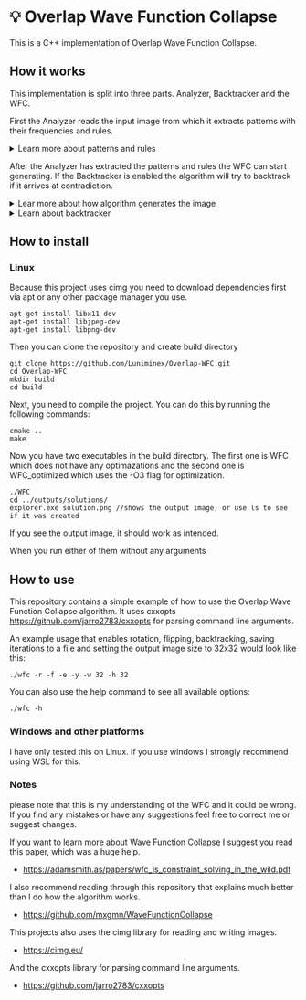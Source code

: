 # :bulb: Overlap Wave Function Collapse

This is a C++ implementation of Overlap Wave Function Collapse.

## How it works

This implementation is split into three parts. Analyzer, Backtracker and the WFC.

First the Analyzer reads the input image from which it extracts patterns with their frequencies and rules.

<details>
<summary> Learn more about patterns and rules </summary>
<h3>Patterns</h3>
are the sub-images of the input image. They are extracted by sliding a window of size `pattern_size` over
the input image and storing the sub-image in a list if it is not already present. This is done by converting the
patterns pixels to a string and storing it in a hashmap as key. This could be done more efficiently by using a hash
function that takes the image as input and returns a hash.

For each unique pattern is also saved the total number of times it appears in the input image.
This is then used to calculate the probability of each pattern occurring in the output image in order to generate output 
images that are more similar to the input image.

<h3>Rules</h3>
determine which patterns can be placed next to each other at a certain offset.
Lets imagine that we have two patterns where 1 represents white and 0 black:

```
p1:    p2:
1 1 1 | 1 1 1
1 0 1 | 1 0 1
1 0 1 | 1 0 0
```

Now if we were to check if they can be placed next to each other at offset (1, 0) we would compare these two crops:

crops:
```
p1     p2:
1 1 1 | 1 1 1
1 0 1 | 1 0 1
```

As you can see they are the same so they can be placed next to each other at offset (1, 0).

But if we were to check if they can be placed next to each other at offset (1, 0) we would compare these two crops
and notice that they are not the same and thus they cannot be placed next to each other at offset (1, 0).

crops:
```
p1:  p2:
1 1 | 1 1
0 1 | 0 1
0 1 | 0 0
```
</details>

After the Analyzer has extracted the patterns and rules the WFC can start generating. If the Backtracker is enabled the
algorithm will try to backtrack if it arrives at contradiction.

<details>
<summary>Lear more about how algorithm generates the image</summary>


- Before the WFC starts generating the output image, it first creates a grid that represents the current state of the
image. Each cell in the grid is a set of patterns that can be placed at that position. They are in
what's called a superposition.


- The first step in the Wave Function Collapse algorithm is known as Observation. During this
step, the algorithm finds the cell with the lowest entropy and collapses it. This means that it calculates
the shannon entropy for each not collapsed cell and collapses the one with the lowest entropy.


- The second step is called propagation. During this step, the algorithm propagates the information about
the collapsed cell to its neighbors. This is done by removing the patterns that are not compatible
with the collapsed cell. As a result, the neighbors will have some patterns removed, and they will propagate
this information to their neighbors. This step is also sometimes called as wave because of its ripple effect, where
changes propagate outwards from the point of origin. The propagation step is repeated until no more patterns
can be removed.


- Then the algorithm goes into observation again and continues this cycle. It's also possible that the algorithm
will arrive at contradiction. This happens when any cell in a grid will have no possible patterns left it can 
collapse into. When this happens contradiction is found and the algorithm will either backtrack or stop.
</details>

<details>
<summary>Learn about backtracker</summary>

In simple terms, the backtracker is a way to go to previous state of the algorithm whenever it finds a contradiction
and to try a different solution.

In each step when the algorithm collapses a cell, it will also save the state into backtracker if enabled.
Then In the observation step if the algorithm arrives at contradiction it will start backtracking instead.

The backtracker has two important factors. The first one is the depth. This is the number of steps the algorithm can
go back in the history. The second one is the max iterations. This tells the backtracker how many times it should try
a single state before it gives up and goes back further in the history.

If the algorithm is backtracking, it will store the states in a different dequeue. If it finds a possible solution it
will merge it to the main dequeue and continue to generate the image. It knows when to stop backtracking by comparing 
the current iteration to the last iteration when it found a contradiction.

</details>

## How to install

### Linux

Because this project uses cimg you need to download dependencies first via apt or any other package manager you use.

```shell
apt-get install libx11-dev
apt-get install libjpeg-dev
apt-get install libpng-dev
```

Then you can clone the repository and create build directory

```shell
git clone https://github.com/Luniminex/Overlap-WFC.git
cd Overlap-WFC
mkdir build
cd build
```

Next, you need to compile the project. You can do this by running the following commands:

```shell
cmake ..
make
```

Now you have two executables in the build directory. The first one is WFC which does not have any optimazations and
the second one is WFC_optimized which uses the -O3 flag for optimization.

```shell
./WFC
cd ../outputs/solutions/
explorer.exe solution.png //shows the output image, or use ls to see if it was created
```

If you see the output image, it should work as intended.

When you run either of them without any arguments

## How to use

This repository contains a simple example of how to use the Overlap Wave Function Collapse algorithm.
It uses cxxopts https://github.com/jarro2783/cxxopts for parsing command line arguments.

An example usage that enables rotation, flipping, backtracking, saving iterations to a file
and setting the output image size to 32x32 would look like this:
```shell
./wfc -r -f -e -y -w 32 -h 32
```

You can also use the help command to see all available options:
```shell
./wfc -h
```

### Windows and other platforms

I have only tested this on Linux. If you use windows I strongly recommend using WSL for this.

### Notes

please note that this is my understanding of the WFC and it could be wrong. If you find any mistakes or have any 
suggestions feel free to correct me or suggest changes.

If you want to learn more about Wave Function Collapse I suggest you read this paper, which was a huge help.
- https://adamsmith.as/papers/wfc_is_constraint_solving_in_the_wild.pdf

I also recommend reading through this repository that explains much better than I do how the algorithm works.
- https://github.com/mxgmn/WaveFunctionCollapse

This projects also uses the cimg library for reading and writing images.

- https://cimg.eu/

And the cxxopts library for parsing command line arguments.

- https://github.com/jarro2783/cxxopts